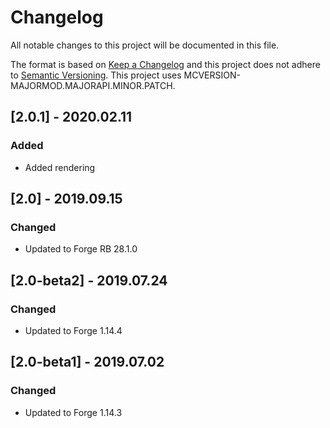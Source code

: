 # Changelog
All notable changes to this project will be documented in this file.

The format is based on [Keep a Changelog](http://keepachangelog.com/en/1.0.0/) and this project does not adhere to [Semantic Versioning](http://semver.org/spec/v2.0.0.html).
This project uses MCVERSION-MAJORMOD.MAJORAPI.MINOR.PATCH.

## [2.0.1] - 2020.02.11
### Added
- Added rendering

## [2.0] - 2019.09.15
### Changed
- Updated to Forge RB 28.1.0

## [2.0-beta2] - 2019.07.24
### Changed
- Updated to Forge 1.14.4

## [2.0-beta1] - 2019.07.02
### Changed
- Updated to Forge 1.14.3